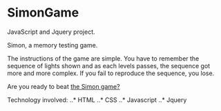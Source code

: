 # SimonGame
JavaScript and Jquery project.

Simon, a memory testing game.  

The instructions of the game are simple. You have to remember the sequence of lights shown and as each levels passes, the sequence got more and more complex. 
If you fail to reproduce the sequence, you lose. 

Are you ready to beat [the Simon game?](https://jennwah.github.io/SimonGame/)

Technology involved: 
..* HTML
..* CSS
..* Javascript
..* Jquery
